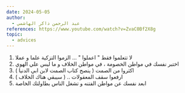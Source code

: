 ```yaml
---
date: 2024-05-05
author:
  - عبد الرحمن ذاكر الهاشمي
references: https://www.youtube.com/watch?v=ZvaC0Bf2X8g
topic:
  - advices
---
```

1. لا تتعلموا فقط " اعملوا " ... الزموا التزكية علما و عملا  
2. اختبر نفسك في مواطن الخصومة ، في مواطن الخلاف و ما ليس علي الهوي  
3. اكثروا من الصمت ( ينصح كتاب الصمت لابن ابي الدنيا )  
4. ارفعوا سقف المعقولات .. ( سيبقي هناك الخلاف )  
5. ابعد نفسك عن مواطن الفتنه و تشغل الناس بطاولتك الخاصة


